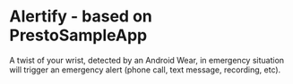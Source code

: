 # Alertify - based on PrestoSampleApp
A twist of your wrist, detected by an Android Wear, in emergency situation will trigger an emergency alert (phone call, text message, recording, etc). 

